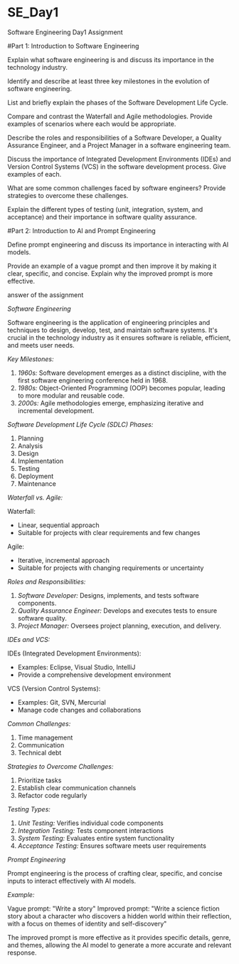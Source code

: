 # SE_Day1
Software Engineering Day1 Assignment

#Part 1: Introduction to Software Engineering

Explain what software engineering is and discuss its importance in the technology industry.


Identify and describe at least three key milestones in the evolution of software engineering.


List and briefly explain the phases of the Software Development Life Cycle.


Compare and contrast the Waterfall and Agile methodologies. Provide examples of scenarios where each would be appropriate.


Describe the roles and responsibilities of a Software Developer, a Quality Assurance Engineer, and a Project Manager in a software engineering team.


Discuss the importance of Integrated Development Environments (IDEs) and Version Control Systems (VCS) in the software development process. Give examples of each.


What are some common challenges faced by software engineers? Provide strategies to overcome these challenges.


Explain the different types of testing (unit, integration, system, and acceptance) and their importance in software quality assurance.


#Part 2: Introduction to AI and Prompt Engineering


Define prompt engineering and discuss its importance in interacting with AI models.


Provide an example of a vague prompt and then improve it by making it clear, specific, and concise. Explain why the improved prompt is more effective.


answer of the assignment 

*Software Engineering*

Software engineering is the application of engineering principles and techniques to design, develop, test, and maintain software systems. It's crucial in the technology industry as it ensures software is reliable, efficient, and meets user needs.

*Key Milestones:*

1. *1960s:* Software development emerges as a distinct discipline, with the first software engineering conference held in 1968.
2. *1980s:* Object-Oriented Programming (OOP) becomes popular, leading to more modular and reusable code.
3. *2000s:* Agile methodologies emerge, emphasizing iterative and incremental development.

*Software Development Life Cycle (SDLC) Phases:*

1. Planning
2. Analysis
3. Design
4. Implementation
5. Testing
6. Deployment
7. Maintenance

*Waterfall vs. Agile:*

Waterfall:

- Linear, sequential approach
- Suitable for projects with clear requirements and few changes

Agile:

- Iterative, incremental approach
- Suitable for projects with changing requirements or uncertainty

*Roles and Responsibilities:*

1. *Software Developer:* Designs, implements, and tests software components.
2. *Quality Assurance Engineer:* Develops and executes tests to ensure software quality.
3. *Project Manager:* Oversees project planning, execution, and delivery.

*IDEs and VCS:*

IDEs (Integrated Development Environments):

- Examples: Eclipse, Visual Studio, IntelliJ
- Provide a comprehensive development environment

VCS (Version Control Systems):

- Examples: Git, SVN, Mercurial
- Manage code changes and collaborations

*Common Challenges:*

1. Time management
2. Communication
3. Technical debt

*Strategies to Overcome Challenges:*

1. Prioritize tasks
2. Establish clear communication channels
3. Refactor code regularly

*Testing Types:*

1. *Unit Testing:* Verifies individual code components
2. *Integration Testing:* Tests component interactions
3. *System Testing:* Evaluates entire system functionality
4. *Acceptance Testing:* Ensures software meets user requirements

*Prompt Engineering*

Prompt engineering is the process of crafting clear, specific, and concise inputs to interact effectively with AI models.

*Example:*

Vague prompt: "Write a story"
Improved prompt: "Write a science fiction story about a character who discovers a hidden world within their reflection, with a focus on themes of identity and self-discovery"

The improved prompt is more effective as it provides specific details, genre, and themes, allowing the AI model to generate a more accurate and relevant response.
